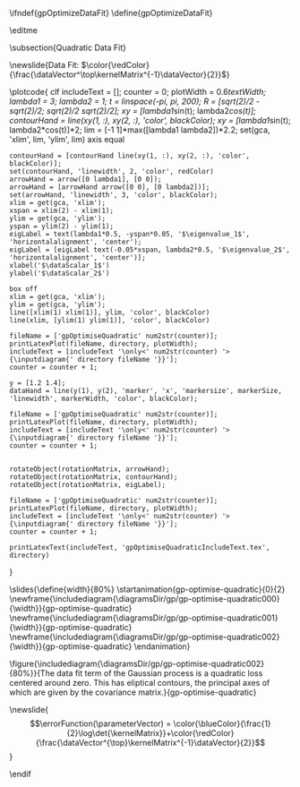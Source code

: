 \ifndef{gpOptimizeDataFit}
\define{gpOptimizeDataFit}

\editme

\subsection{Quadratic Data Fit}


\newslide{Data Fit: $\color{\redColor}{\frac{\dataVector^\top\kernelMatrix^{-1}\dataVector}{2}}$}

\plotcode{    clf
    includeText = [];
    counter = 0;
    plotWidth = 0.6*textWidth;
    lambda1 = 3;
    lambda2 = 1;
    t = linspace(-pi, pi, 200);
    R = [sqrt(2)/2 -sqrt(2)/2; sqrt(2)/2 sqrt(2)/2];
    xy = [lambda1*sin(t); lambda2*cos(t)];
    contourHand = line(xy(1, :), xy(2, :), 'color', blackColor);
    xy = [lambda1*sin(t); lambda2*cos(t)]*2;
    lim = [-1 1]*max([lambda1 lambda2])*2.2;
    set(gca, 'xlim', lim, 'ylim', lim)
    axis equal


    contourHand = [contourHand line(xy(1, :), xy(2, :), 'color', blackColor)];
    set(contourHand, 'linewidth', 2, 'color', redColor)
    arrowHand = arrow([0 lambda1], [0 0]);
    arrowHand = [arrowHand arrow([0 0], [0 lambda2])];
    set(arrowHand, 'linewidth', 3, 'color', blackColor);
    xlim = get(gca, 'xlim');
    xspan = xlim(2) - xlim(1);
    ylim = get(gca, 'ylim');
    yspan = ylim(2) - ylim(1);
    eigLabel = text(lambda1*0.5, -yspan*0.05, '$\eigenvalue_1$', 'horizontalalignment', 'center');
    eigLabel = [eigLabel text(-0.05*xspan, lambda2*0.5, '$\eigenvalue_2$', 'horizontalalignment', 'center')];
    xlabel('$\dataScalar_1$')
    ylabel('$\dataScalar_2$')
    
    box off
    xlim = get(gca, 'xlim');
    ylim = get(gca, 'ylim');
    line([xlim(1) xlim(1)], ylim, 'color', blackColor)
    line(xlim, [ylim(1) ylim(1)], 'color', blackColor)
    
    fileName = ['gpOptimiseQuadratic' num2str(counter)];
    printLatexPlot(fileName, directory, plotWidth);
    includeText = [includeText '\only<' num2str(counter) '>{\inputdiagram{' directory fileName '}}'];
    counter = counter + 1;

    y = [1.2 1.4];
    dataHand = line(y(1), y(2), 'marker', 'x', 'markersize', markerSize, 'linewidth', markerWidth, 'color', blackColor);
    
    fileName = ['gpOptimiseQuadratic' num2str(counter)];
    printLatexPlot(fileName, directory, plotWidth);
    includeText = [includeText '\only<' num2str(counter) '>{\inputdiagram{' directory fileName '}}'];
    counter = counter + 1;

    
    rotateObject(rotationMatrix, arrowHand);
    rotateObject(rotationMatrix, contourHand);
    rotateObject(rotationMatrix, eigLabel);
    
    fileName = ['gpOptimiseQuadratic' num2str(counter)];
    printLatexPlot(fileName, directory, plotWidth);
    includeText = [includeText '\only<' num2str(counter) '>{\inputdiagram{' directory fileName '}}'];
    counter = counter + 1;
    
    printLatexText(includeText, 'gpOptimiseQuadraticIncludeText.tex', directory)
}

\slides{\define{width}{80%}
\startanimation{gp-optimise-quadratic}{0}{2}
\newframe{\includediagram{\diagramsDir/gp/gp-optimise-quadratic000}{\width}}{gp-optimise-quadratic}
\newframe{\includediagram{\diagramsDir/gp/gp-optimise-quadratic001}{\width}}{gp-optimise-quadratic}
\newframe{\includediagram{\diagramsDir/gp/gp-optimise-quadratic002}{\width}}{gp-optimise-quadratic}
\endanimation}

\figure{\includediagram{\diagramsDir/gp/gp-optimise-quadratic002}{80%}}{The data fit term of the Gaussian process is a quadratic loss centered around zero. This has eliptical contours, the principal axes of which are given by the covariance matrix.}{gp-optimise-quadratic}

\newslide{$$\errorFunction(\parameterVector) = \color{\blueColor}{\frac{1}{2}\log\det{\kernelMatrix}}+\color{\redColor}{\frac{\dataVector^{\top}\kernelMatrix^{-1}\dataVector}{2}}$$}

\endif
